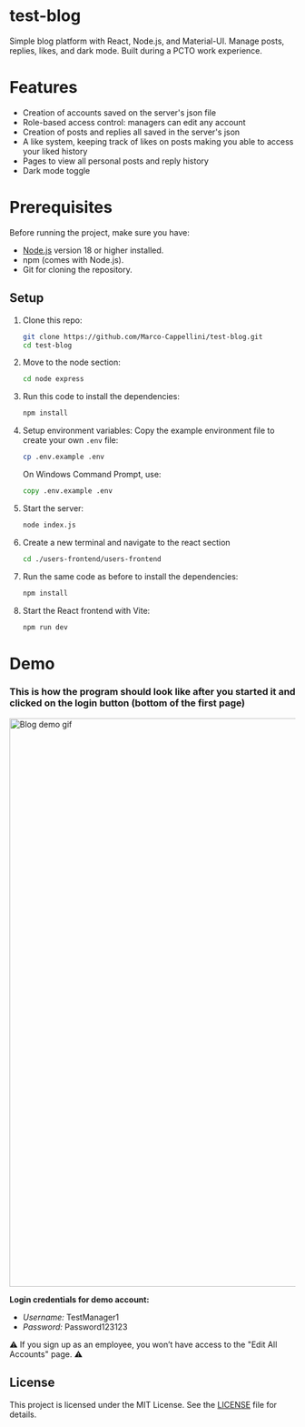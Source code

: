 # test-blog
Simple blog platform with React, Node.js, and Material-UI. Manage posts, replies, likes, and dark mode. Built during a PCTO work experience.

# Features 
* Creation of accounts saved on the server's json file
* Role-based access control: managers can edit any account
* Creation of posts and replies all saved in the server's json
* A like system, keeping track of likes on posts making you able to access your liked history
* Pages to view all personal posts and reply history
* Dark mode toggle

# Prerequisites

Before running the project, make sure you have:

- [Node.js](https://nodejs.org/) version 18 or higher installed.
- npm (comes with Node.js).
- Git for cloning the repository.

## Setup

1. Clone this repo:
   ```bash
   git clone https://github.com/Marco-Cappellini/test-blog.git
   cd test-blog
2. Move to the node section:
    ```bash
    cd node express
3. Run this code to install the dependencies:
   ```bash
   npm install
4. Setup environment variables:
   Copy the example environment file to create your own `.env` file:

    ```bash
    cp .env.example .env
    ````

    On Windows Command Prompt, use:

    ```cmd
    copy .env.example .env
5. Start the server:
   ```bash
   node index.js
6. Create a new terminal and navigate to the react section
   ```bash
   cd ./users-frontend/users-frontend
7. Run the same code as before to install the dependencies:
   ```bash
   npm install
8. Start the React frontend with Vite:   
    ```bash
    npm run dev
# Demo
### This is how the program should look like after you started it and clicked on the login button (bottom of the first page)
<div>
<img src="images_for_github/blog-introduction.gif" alt="Blog demo gif" width="1000" style="display: block; margin-left: 0;"/>


**Login credentials for demo account:**

* *Username:* TestManager1
* *Password:* Password123123

⚠ If you sign up as an employee, you won’t have access to the "Edit All Accounts" page. ⚠

## License

This project is licensed under the MIT License. See the [LICENSE](./LICENSE) file for details.
